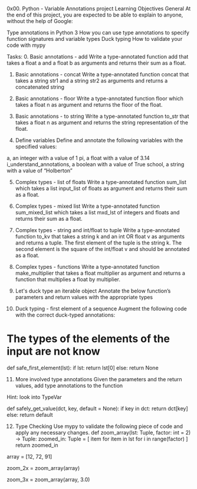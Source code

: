 0x00. Python - Variable Annotations project
Learning Objectives
General
At the end of this project, you are expected to be able to explain to anyone, without the help of Google:

Type annotations in Python 3
How you can use type annotations to specify function signatures and variable types
Duck typing
How to validate your code with mypy

Tasks:
0. Basic annotations - add
Write a type-annotated function add that takes a float a and a float b as arguments and returns their sum as a float.

1. Basic annotations - concat
Write a type-annotated function concat that takes a string str1 and a string str2 as arguments and returns a concatenated string

2. Basic annotations - floor
Write a type-annotated function floor which takes a float n as argument and returns the floor of the float.

3. Basic annotations - to string
Write a type-annotated function to_str that takes a float n as argument and returns the string representation of the float.

4. Define variables
Define and annotate the following variables with the specified values:

a, an integer with a value of 1
pi, a float with a value of 3.14
i_understand_annotations, a boolean with a value of True
school, a string with a value of “Holberton”

5. Complex types - list of floats
Write a type-annotated function sum_list which takes a list input_list of floats as argument and returns their sum as a float.

6. Complex types - mixed list
Write a type-annotated function sum_mixed_list which takes a list mxd_lst of integers and floats and returns their sum as a float.

7. Complex types - string and int/float to tuple
Write a type-annotated function to_kv that takes a string k and an int OR float v as arguments and returns a tuple. The first element of the tuple is the string k. The second element is the square of the int/float v and should be annotated as a float.

8. Complex types - functions
Write a type-annotated function make_multiplier that takes a float multiplier as argument and returns a function that multiplies a float by multiplier.

9. Let's duck type an iterable object
Annotate the below function’s parameters and return values with the appropriate types

10. Duck typing - first element of a sequence
Augment the following code with the correct duck-typed annotations:

# The types of the elements of the input are not know
def safe_first_element(lst):
    if lst:
        return lst[0]
    else:
        return None

11. More involved type annotations
Given the parameters and the return values, add type annotations to the function

Hint: look into TypeVar

def safely_get_value(dct, key, default = None):
    if key in dct:
        return dct[key]
    else:
        return default

12. Type Checking
Use mypy to validate the following piece of code and apply any necessary changes.
def zoom_array(lst: Tuple, factor: int = 2) -> Tuple:
    zoomed_in: Tuple = [
        item for item in lst
        for i in range(factor)
    ]
    return zoomed_in


array = [12, 72, 91]

zoom_2x = zoom_array(array)

zoom_3x = zoom_array(array, 3.0)